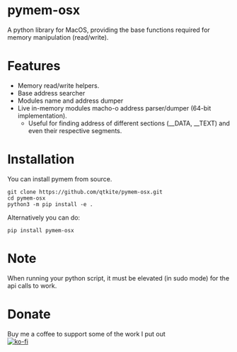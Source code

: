 # pymem-osx
A python library for MacOS, providing the base functions required for memory manipulation (read/write).

# Features
- Memory read/write helpers.
- Base address searcher
- Modules name and address dumper
- Live in-memory modules macho-o address parser/dumper (64-bit implementation).
  - Useful for finding address of different sections (__DATA, __TEXT) and even their respective segments.

# Installation
You can install pymem from source.
```
git clone https://github.com/qtkite/pymem-osx.git
cd pymem-osx
python3 -m pip install -e .
```

Alternatively you can do:
```
pip install pymem-osx
```
# Note
When running your python script, it must be elevated (in sudo mode) for the api calls to work.

# Donate
Buy me a coffee to support some of the work I put out  
[![ko-fi](https://ko-fi.com/img/githubbutton_sm.svg)](https://ko-fi.com/B0B65F2OS)
